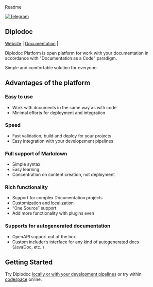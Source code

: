 Readme 

[![Telegram](https://img.shields.io/badge/chat-on%20Telegram-2ba2d9.svg)](https://t.me/diplodoc_ru)

## Diplodoc

[Website](https://diplodoc.com) |
[Documentation](https://diplodoc.com/docs) |

Diplodoc Platform is open platform for work with your documentation in accordance with "Documentation as a Code" paradigm. 

Simple and comfortable solution for everyone.  

## Advantages of the platform

### Easy to use
* Work with documents in the same way as with code
* Minimal efforts for deployment and integration 

### Speed 
* Fast validation, build and deploy for your projects
* Easy integration with your developement pipelines 

### Full support of Markdown
* Simple syntax
* Easy learning
* Concentration on content creation, not deployment

### Rich functionality
* Support for complex Documentation projects
* Customization and localization 
* “One Source” support  
* Add more functionality with plugins even

### Supports for autogenerated documentation
* OpenAPI support out of the box
* Custom includer’s interface for any kind of autogenerated docs (JavaDoc, etc..)

## Getting Started

Try Diplodoc [locally or with your development pipelines](https://diplodoc.com/docs/ru/how-it-work) or try within [codespace](https://github.com/codespaces/new?repo=688437532) online.

